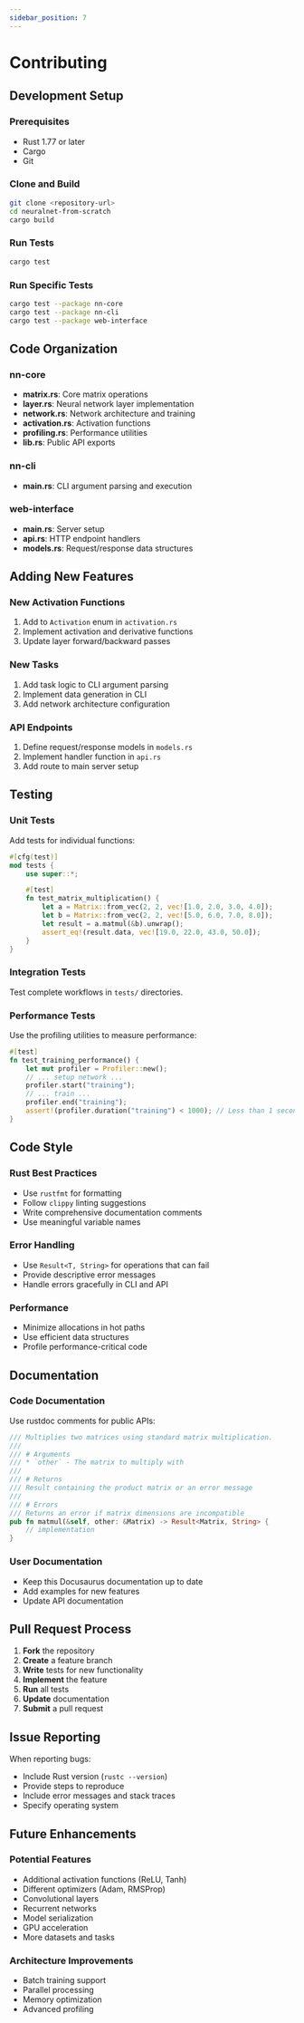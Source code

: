 ```yaml
---
sidebar_position: 7
---
```


# Contributing

## Development Setup

### Prerequisites
- Rust 1.77 or later
- Cargo
- Git

### Clone and Build
```bash
git clone <repository-url>
cd neuralnet-from-scratch
cargo build
```

### Run Tests
```bash
cargo test
```

### Run Specific Tests
```bash
cargo test --package nn-core
cargo test --package nn-cli
cargo test --package web-interface
```

## Code Organization

### nn-core
- **matrix.rs**: Core matrix operations
- **layer.rs**: Neural network layer implementation
- **network.rs**: Network architecture and training
- **activation.rs**: Activation functions
- **profiling.rs**: Performance utilities
- **lib.rs**: Public API exports

### nn-cli
- **main.rs**: CLI argument parsing and execution

### web-interface
- **main.rs**: Server setup
- **api.rs**: HTTP endpoint handlers
- **models.rs**: Request/response data structures

## Adding New Features

### New Activation Functions
1. Add to `Activation` enum in `activation.rs`
2. Implement activation and derivative functions
3. Update layer forward/backward passes

### New Tasks
1. Add task logic to CLI argument parsing
2. Implement data generation in CLI
3. Add network architecture configuration

### API Endpoints
1. Define request/response models in `models.rs`
2. Implement handler function in `api.rs`
3. Add route to main server setup

## Testing

### Unit Tests
Add tests for individual functions:

```rust
#[cfg(test)]
mod tests {
    use super::*;

    #[test]
    fn test_matrix_multiplication() {
        let a = Matrix::from_vec(2, 2, vec![1.0, 2.0, 3.0, 4.0]);
        let b = Matrix::from_vec(2, 2, vec![5.0, 6.0, 7.0, 8.0]);
        let result = a.matmul(&b).unwrap();
        assert_eq!(result.data, vec![19.0, 22.0, 43.0, 50.0]);
    }
}
```

### Integration Tests
Test complete workflows in `tests/` directories.

### Performance Tests
Use the profiling utilities to measure performance:

```rust
#[test]
fn test_training_performance() {
    let mut profiler = Profiler::new();
    // ... setup network ...
    profiler.start("training");
    // ... train ...
    profiler.end("training");
    assert!(profiler.duration("training") < 1000); // Less than 1 second
}
```

## Code Style

### Rust Best Practices
- Use `rustfmt` for formatting
- Follow `clippy` linting suggestions
- Write comprehensive documentation comments
- Use meaningful variable names

### Error Handling
- Use `Result<T, String>` for operations that can fail
- Provide descriptive error messages
- Handle errors gracefully in CLI and API

### Performance
- Minimize allocations in hot paths
- Use efficient data structures
- Profile performance-critical code

## Documentation

### Code Documentation
Use rustdoc comments for public APIs:

```rust
/// Multiplies two matrices using standard matrix multiplication.
/// 
/// # Arguments
/// * `other` - The matrix to multiply with
/// 
/// # Returns
/// Result containing the product matrix or an error message
/// 
/// # Errors
/// Returns an error if matrix dimensions are incompatible
pub fn matmul(&self, other: &Matrix) -> Result<Matrix, String> {
    // implementation
}
```

### User Documentation
- Keep this Docusaurus documentation up to date
- Add examples for new features
- Update API documentation

## Pull Request Process

1. **Fork** the repository
2. **Create** a feature branch
3. **Write** tests for new functionality
4. **Implement** the feature
5. **Run** all tests
6. **Update** documentation
7. **Submit** a pull request

## Issue Reporting

When reporting bugs:
- Include Rust version (`rustc --version`)
- Provide steps to reproduce
- Include error messages and stack traces
- Specify operating system

## Future Enhancements

### Potential Features
- Additional activation functions (ReLU, Tanh)
- Different optimizers (Adam, RMSProp)
- Convolutional layers
- Recurrent networks
- Model serialization
- GPU acceleration
- More datasets and tasks

### Architecture Improvements
- Batch training support
- Parallel processing
- Memory optimization
- Advanced profiling